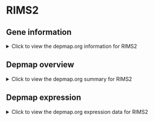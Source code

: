 <h1>RIMS2</h1>

<h2>Gene information</h2>
<details>
  <summary>Click to view the depmap.org information for RIMS2</summary>
  <iframe src="https://depmap.org/portal/gene/RIMS2?tab=about" style="border:none;width:100%;height:800px"></iframe>
</details>

<h2>Depmap overview</h2>
<details>
  <summary>Click to view the depmap.org summary for RIMS2</summary>
  <iframe src="https://depmap.org/portal/gene/RIMS2?tab=overview" style="border:none;width:100%;height:800px"></iframe>
</details>

<h2>Depmap expression</h2>
<details>
  <summary>Click to view the depmap.org expression data for RIMS2</summary>
  <iframe src="https://depmap.org/portal/gene/RIMS2?tab=characterization" style="border:none;width:100%;height:800px"></iframe>
</details>


<!--
<h2>Reactome Pathway diagram</h2>
PNAME
-->


